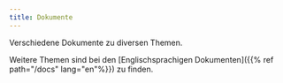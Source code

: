 ```yaml
---
title: Dokumente
---
```


Verschiedene Dokumente zu diversen Themen.

Weitere Themen sind bei den [Englischsprachigen Dokumenten]({{% ref path="/docs" lang="en"%}}) zu finden.
